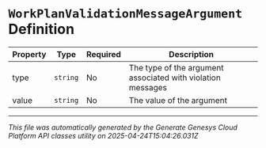 # `WorkPlanValidationMessageArgument` Definition

| Property | Type | Required | Description |
|----------|------|----------|-------------|
| type | `string` | No | The type of the argument associated with violation messages |
| value | `string` | No | The value of the argument |

---

*This file was automatically generated by the Generate Genesys Cloud Platform API classes utility on 2025-04-24T15:04:26.031Z*